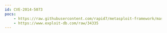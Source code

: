 ```yaml
---
id: CVE-2014-5073
pocs:
    - https://raw.githubusercontent.com/rapid7/metasploit-framework/master/modules/exploits/unix/http/vmturbo_vmtadmin_exec_noauth.rb
    - https://www.exploit-db.com/raw/34335
---
```

